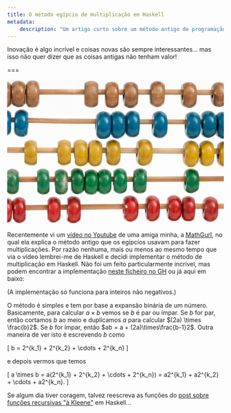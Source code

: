 ```yaml
---
title: O método egípcio de multiplicação em Haskell
metadata:
    description: "Um artigo curto sobre um método antigo de programação..."
---
```


Inovação é algo incrível e coisas novas são sempre interessantes... mas isso não quer dizer que as coisas antigas não tenham valor!

===

![A picture of an abacus](abacus.jpg "Photo by Crissy Jarvis on Unsplash")

Recentemente vi um [vídeo no Youtube](https://www.youtube.com/watch?v=CwT9oZtfRYw) de uma amiga minha, a [MathGurl](https://www.youtube.com/channel/UC5RV_s1Jh-jQI4HfexEIb2Q), no qual ela explica o método antigo que os egípcios usavam para fazer multiplicações. Por razão nenhuma, mais ou menos ao mesmo tempo que via o vídeo lembrei-me de Haskell e decidi implementar o método de multiplicação em Haskell. Não foi um feito particularmente incrível, mas podem encontrar a implementação [neste ficheiro no GH](https://github.com/RojerGS/projects/blob/master/misc/egyptianMult.hs) ou já aqui em baixo:

<script src="https://gist.github.com/RojerGS/6df9bd9c9e0f16e2e6a7a4948f2020e3.js"></script>

(A implementação só funciona para inteiros não negativos.)

O método é simples e tem por base a expansão binária de um número. Basicamente, para calcular $a \times b$ vemos se $b$ é par ou ímpar. Se $b$ for par, então cortamos $b$ ao meio e duplicamos $a$ para calcular $(2a) \times \frac{b}2$. Se $b$ for ímpar, então $ab = a + (2a)\times\frac{b-1}2$. Outra maneira de ver isto é escrevendo $b$ como

\[
b = 2^{k_1} + 2^{k_2} + \cdots + 2^{k_n}
\]

e depois vermos que temos

\[
a \times b = a(2^{k_1} + 2^{k_2} + \cdots + 2^{k_n}) = a2^{k_1} + a2^{k_2} + \cdots + a2^{k_n}.
\]

Se algum dia tiver coragem, talvez reescreva as funções do [post sobre funções recursivas "à Kleene"](../kleene-recursion) em Haskell...
